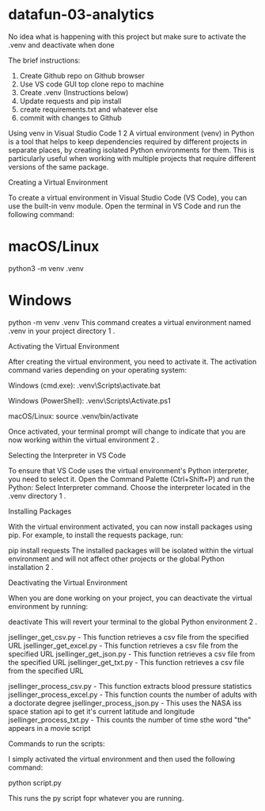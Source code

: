 # datafun-03-analytics
No idea what is happening with this project but make sure to activate the .venv and deactivate when done

The brief instructions:
1. Create Github repo on Github browser
2. Use VS code GUI top clone repo to machine
3. Create .venv (Instructions below)
4. Update requests and pip install
5. create requirements.txt and whatever else
6. commit with changes to Github


Using venv in Visual Studio Code
1
2
A virtual environment (venv) in Python is a tool that helps to keep dependencies required by different projects in separate places, by creating isolated Python environments for them. This is particularly useful when working with multiple projects that require different versions of the same package.

Creating a Virtual Environment

To create a virtual environment in Visual Studio Code (VS Code), you can use the built-in venv module. Open the terminal in VS Code and run the following command:

# macOS/Linux
python3 -m venv .venv

# Windows
python -m venv .venv
This command creates a virtual environment named .venv in your project directory
1
.

Activating the Virtual Environment

After creating the virtual environment, you need to activate it. The activation command varies depending on your operating system:

Windows (cmd.exe): .venv\Scripts\activate.bat

Windows (PowerShell): .venv\Scripts\Activate.ps1

macOS/Linux: source .venv/bin/activate

Once activated, your terminal prompt will change to indicate that you are now working within the virtual environment
2
.

Selecting the Interpreter in VS Code

To ensure that VS Code uses the virtual environment's Python interpreter, you need to select it. Open the Command Palette (Ctrl+Shift+P) and run the Python: Select Interpreter command. Choose the interpreter located in the .venv directory
1
.

Installing Packages

With the virtual environment activated, you can now install packages using pip. For example, to install the requests package, run:

pip install requests
The installed packages will be isolated within the virtual environment and will not affect other projects or the global Python installation
2
.

Deactivating the Virtual Environment

When you are done working on your project, you can deactivate the virtual environment by running:

deactivate
This will revert your terminal to the global Python environment
2
.


jsellinger_get_csv.py - This function retrieves a csv file from the specified URL
jsellinger_get_excel.py - This function retrieves a csv file from the specified URL
jsellinger_get_json.py - This function retrieves a csv file from the specified URL
jsellinger_get_txt.py - This function retrieves a csv file from the specified URL

jsellinger_process_csv.py - This function extracts blood pressure statistics
jsellinger_process_excel.py - This function counts the number of adults with a doctorate degree
jsellinger_process_json.py - This uses the NASA iss space station api to get it's current latitude and longitude
jsellinger_process_txt.py - This counts the number of time sthe word "the" appears in a movie script

Commands to run the scripts:

I simply activated the virtual environment and then used the following command:

python script.py 

This runs the py script fopr whatever you are running.
